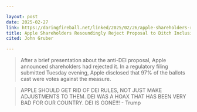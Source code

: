 ```yaml
---

layout: post
date: 2025-02-27
link: https://daringfireball.net/linked/2025/02/26/apple-shareholders-reject-proposl-to-ditch-diversity-policies
title: Apple Shareholders Resoundingly Reject Proposal to Ditch Inclusion and Diversity Policies
cited: John Gruber

---
```


> After a brief presentation about the anti-DEI proposal, Apple announced shareholders had rejected it. In a regulatory filing submitted Tuesday evening, Apple disclosed that 97% of the ballots cast were votes against the measure.

>  APPLE SHOULD GET RID OF DEI RULES, NOT JUST MAKE ADJUSTMENTS TO THEM. DEI WAS A HOAX THAT HAS BEEN VERY BAD FOR OUR COUNTRY. DEI IS GONE!!!  - Trump